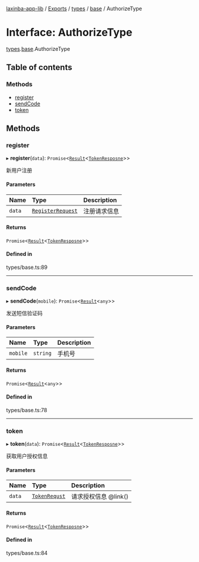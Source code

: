 [laxinba-app-lib](../README.md) / [Exports](../modules.md) / [types](../modules/types.md) / [base](../modules/types.base.md) / AuthorizeType

# Interface: AuthorizeType

[types](../modules/types.md).[base](../modules/types.base.md).AuthorizeType

## Table of contents

### Methods

- [register](types.base.AuthorizeType.md#register)
- [sendCode](types.base.AuthorizeType.md#sendcode)
- [token](types.base.AuthorizeType.md#token)

## Methods

### register

▸ **register**(`data`): `Promise`<[`Result`](types.api.base.Result.md)<[`TokenResposne`](types.api.base.TokenResposne.md)\>\>

新用户注册

#### Parameters

| Name | Type | Description |
| :------ | :------ | :------ |
| `data` | [`RegisterRequest`](types.api.base.RegisterRequest.md) | 注册请求信息 |

#### Returns

`Promise`<[`Result`](types.api.base.Result.md)<[`TokenResposne`](types.api.base.TokenResposne.md)\>\>

#### Defined in

types/base.ts:89

___

### sendCode

▸ **sendCode**(`mobile`): `Promise`<[`Result`](types.api.base.Result.md)<`any`\>\>

发送短信验证码

#### Parameters

| Name | Type | Description |
| :------ | :------ | :------ |
| `mobile` | `string` | 手机号 |

#### Returns

`Promise`<[`Result`](types.api.base.Result.md)<`any`\>\>

#### Defined in

types/base.ts:78

___

### token

▸ **token**(`data`): `Promise`<[`Result`](types.api.base.Result.md)<[`TokenResposne`](types.api.base.TokenResposne.md)\>\>

获取用户授权信息

#### Parameters

| Name | Type | Description |
| :------ | :------ | :------ |
| `data` | [`TokenRequst`](types.api.base.TokenRequst.md) | 请求授权信息 @link() |

#### Returns

`Promise`<[`Result`](types.api.base.Result.md)<[`TokenResposne`](types.api.base.TokenResposne.md)\>\>

#### Defined in

types/base.ts:84
